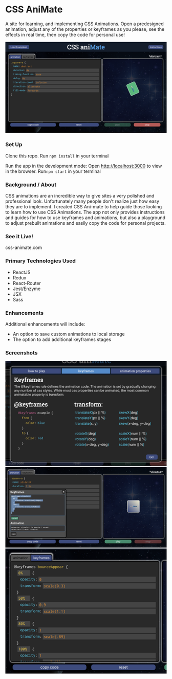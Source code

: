 # CSS AniMate

A site for learning, and implementing CSS Animations. Open a predesigned animation, adjust any of the properties or keyframes as you please, see the effects in real time, then copy the code for personal use!  

![CSS-aniMate](main_page.png)

### Set Up

Clone this repo. 
Run `npm install` in your terminal

Run the app in the development mode:
Open [http://localhost:3000](http://localhost:3000) to view in the browser.
Run`npm start` in your terminal

### Background / About

CSS animations are an incredible way to give sites a very polished and professional look. Unfortunately many people don't realize just how easy they are to implement. I created CSS Ani-mate to help guide those looking to learn how to use CSS Animations. The app not only provides instructions and guides for how to use keyframes and animations, but also a playground to adjust prebuilt animations and easily copy the code for personal projects.  

### See it Live! 

css-animate.com


### Primary Technologies Used

- ReactJS
- Redux
- React-Router
- Jest/Enzyme
- JSX
- Sass

### Enhancements
Additional enhancements will include:
 - An option to save custom animations to local storage
 - The option to add additional keyframes stages

### Screenshots

![Instructions](instructions.png)
![Copy-Option](copy_paste.png)
![Copy-Option](keyframes.png)

